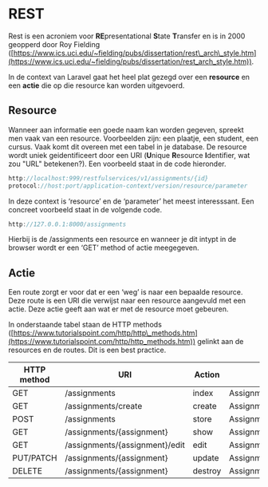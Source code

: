 REST
====

Rest is een acroniem voor **RE**presentational **S**tate **T**ransfer en is in 2000 geopperd door Roy Fielding ([https://www.ics.uci.edu/~fielding/pubs/dissertation/rest\_arch\_style.htm](https://www.ics.uci.edu/~fielding/pubs/dissertation/rest_arch_style.htm)).

In de context van Laravel gaat het heel plat gezegd over een **resource** en een **actie** die op die resource kan worden uitgevoerd.

Resource
--------

Wanneer aan informatie een goede naam kan worden gegeven, spreekt men vaak van een resource. Voorbeelden zijn: een plaatje, een student, een cursus. Vaak komt dit overeen met een tabel in je database. De resource wordt uniek geidentificeert door een URI (**U**nique **R**esource **I**dentifier, wat zou "URL" betekenen?). Een voorbeeld staat in de code hieronder.

```c
http://localhost:999/restfulservices/v1/assignments/{id}
protocol://host:port/application-context/version/resource/parameter
```

In deze context is ‘resource’ en de ‘parameter’ het meest interesssant. Een concreet voorbeeld staat in de volgende code.

```c
http://127.0.0.1:8000/assignments
```

Hierbij is de /assignments een resource en wanneer je dit intypt in de browser wordt er een ‘GET’ method of actie meegegeven.

Actie
-----

Een route zorgt er voor dat er een ‘weg’ is naar een bepaalde resource. Deze route is een URI die verwijst naar een resource aangevuld met een actie. Deze actie geeft aan wat er met de resource moet gebeuren.

In onderstaande tabel staan de HTTP methods ([https://www.tutorialspoint.com/http/http\_methods.htm](https://www.tutorialspoint.com/http/http_methods.htm)) gelinkt aan de resources en de routes. Dit is een best practice.

HTTP method | URI | Action | Route Name
--- | --- | --- | ---
GET | /assignments | index | AssignmentsController@index
GET | /assignments/create | create | AssignmentsController@create
POST | /assignments | store | AssignmentsController@store
GET | /assignments/{assignment} | show | AssignmentsController@show
GET | /assignments/{assignment}/edit | edit | AssignmentsController@edit
PUT/PATCH | /assignments/{assignment} | update | AssignmentsController@update
DELETE | /assignments/{assignment} | destroy | AssignmentsController@destroy
